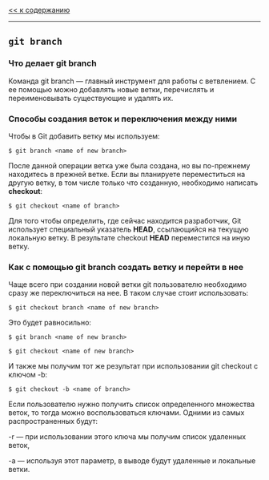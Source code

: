 [<< к содержанию](./../readme.md)

---

## `git branch`


### Что делает git branch

Команда git branch — главный инструмент для работы с ветвлением. С ее помощью можно добавлять новые ветки, перечислять и переименовывать существующие и удалять их.

### Способы создания веток и переключения между ними
Чтобы в Git добавить ветку мы используем:

```bash=
$ git branch <name of new branch>
```

После данной операции ветка уже была создана, но вы по-прежнему находитесь в прежней ветке. Если вы планируете переместиться на другую ветку, в том числе только что созданную, необходимо написать **checkout**:


```bash=
$ git checkout <name of branch>
```

Для того чтобы определить, где сейчас находится разработчик, Git использует специальный указатель **HEAD**, ссылающийся на текущую локальную ветку. В результате checkout **HEAD** переместится на иную ветку.

### Как с помощью git branch создать ветку и перейти в нее

Чаще всего при создании новой ветки git пользователю необходимо сразу же переключиться на нее. В таком случае стоит использовать:

```bash=
$ git checkout branch <name of new branch>
```

Это будет равносильно:
```bash=
$ git branch <name of new branch>

$ git checkout <name of new branch>
```

И также мы получим тот же результат при использовании git checkout с ключом -b:
```bash=
$ git checkout -b <name of branch>
```

Если пользователю нужно получить список определенного множества веток, то тогда можно воспользоваться ключами. Одними из самых распространенных будут:

-r — при использовании этого ключа мы получим список удаленных веток,

-a — используя этот параметр, в выводе будут удаленные и локальные ветки.